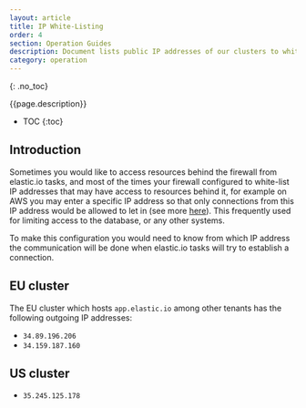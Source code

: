 ```yaml
---
layout: article
title: IP White-Listing
order: 4
section: Operation Guides
description: Document lists public IP addresses of our clusters to white-list if required.
category: operation
---
```


{: .no_toc}

{{page.description}}

- TOC
{:toc}

## Introduction

Sometimes you would like to access resources behind the firewall from elastic.io
tasks, and most of the times your firewall configured to white-list IP addresses
that may have access to resources behind it, for example on AWS you may enter a
specific IP address so that only connections from this IP address would be allowed
to let in (see more [here](https://docs.aws.amazon.com/AWSEC2/latest/UserGuide/authorizing-access-to-an-instance.html)).
This frequently used for limiting access to the database, or any other systems.

To make this configuration you would need to know from which IP address the
communication will be done when elastic.io tasks will try to establish a connection.

## EU cluster

The EU cluster which hosts `app.elastic.io` among other tenants has the following
outgoing IP addresses:

*   `34.89.196.206`
*   `34.159.187.160`

## US cluster

*   `35.245.125.178`

